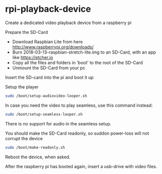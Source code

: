 # rpi-playback-device
Create a dedicated video playback device from a raspberry pi

Prepare the SD-Card
- Download Raspbian Lite from here http://www.raspberrypi.org/downloads/
- Burn 2018-03-13-raspbian-stretch-lite.img to an SD-Card, with an app like https://etcher.io
- Copy all the files and folders in 'boot' to the root of the SD-Card
- Unmount the SD-Card from your pc

Insert the SD-card into the pi and boot it up

Setup the player
``` bash
sudo /boot/setup-audiovideo-looper.sh
```

In case you need the video to play seamless, use this command instead:
``` bash
sudo /boot/setup-seamless-looper.sh
```
There is no support for audio in the seamless setup.

You should make the SD-Card readonly, so suddon power-loss will not corrupt the device
``` bash
sudo /boot/make-readonly.sh
```
Reboot the device, when asked.

After the raspberry pi has booted again, insert a usb-drive with video files.
